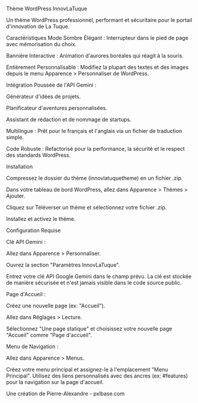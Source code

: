 Thème WordPress InnovLaTuque 

Un thème WordPress professionnel, performant et sécuritaire pour le portail d'innovation de La Tuque.

Caractéristiques
Mode Sombre Élégant : Interrupteur dans le pied de page avec mémorisation du choix.

Bannière Interactive : Animation d'aurores boréales qui réagit à la souris.

Entièrement Personnalisable : Modifiez la plupart des textes et des images depuis le menu Apparence > Personnaliser de WordPress.

Intégration Poussée de l'API Gemini :

Générateur d'idées de projets.

Planificateur d'aventures personnalisées.

Assistant de rédaction et de nommage de startups.

Multilingue : Prêt pour le français et l'anglais via un fichier de traduction simple.

Code Robuste : Refactorisé pour la performance, la sécurité et le respect des standards WordPress.

Installation

Compressez le dossier du thème (innovlatuquetheme) en un fichier .zip.

Dans votre tableau de bord WordPress, allez dans Apparence > Thèmes > Ajouter.

Cliquez sur Téléverser un thème et sélectionnez votre fichier .zip.

Installez et activez le thème.

Configuration Requise

Clé API Gemini :

Allez dans Apparence > Personnaliser.

Ouvrez la section "Paramètres InnovLaTuque".

Entrez votre clé API Google Gemini dans le champ prévu. La clé est stockée de manière sécurisée et n'est jamais visible dans le code source public.

Page d'Accueil :

Créez une nouvelle page (ex: "Accueil").

Allez dans Réglages > Lecture.

Sélectionnez "Une page statique" et choisissez votre nouvelle page "Accueil" comme "Page d'accueil".

Menu de Navigation :

Allez dans Apparence > Menus.

Créez votre menu principal et assignez-le à l'emplacement "Menu Principal". Utilisez des liens personnalisés avec des ancres (ex: #features) pour la navigation sur la page d'accueil.

Une création de Pierre-Alexandre - pxlbase.com